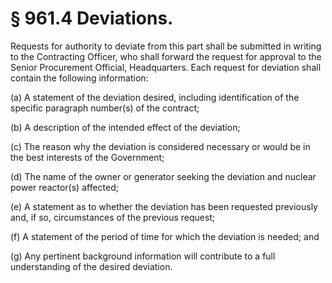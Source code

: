 # § 961.4   Deviations.

Requests for authority to deviate from this part shall be submitted in writing to the Contracting Officer, who shall forward the request for approval to the Senior Procurement Official, Headquarters. Each request for deviation shall contain the following information:


(a) A statement of the deviation desired, including identification of the specific paragraph number(s) of the contract;


(b) A description of the intended effect of the deviation;


(c) The reason why the deviation is considered necessary or would be in the best interests of the Government;


(d) The name of the owner or generator seeking the deviation and nuclear power reactor(s) affected;


(e) A statement as to whether the deviation has been requested previously and, if so, circumstances of the previous request;


(f) A statement of the period of time for which the deviation is needed; and


(g) Any pertinent background information will contribute to a full understanding of the desired deviation. 




